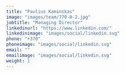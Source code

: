 ```yaml
---
title: "Paulius Kaminskas"
image: "images/team/770-0-2.jpg"
jobtitle: "Managing Director"
linkedinurl: "https://www.linkedin.com/"
linkedinimage: "images/social/linkedin.svg"
phone: "+370"
phoneimage: "images/social/linkedin.svg"
email: ""
emailimage: "images/social/linkedin.svg"
weight: 1
---
```

